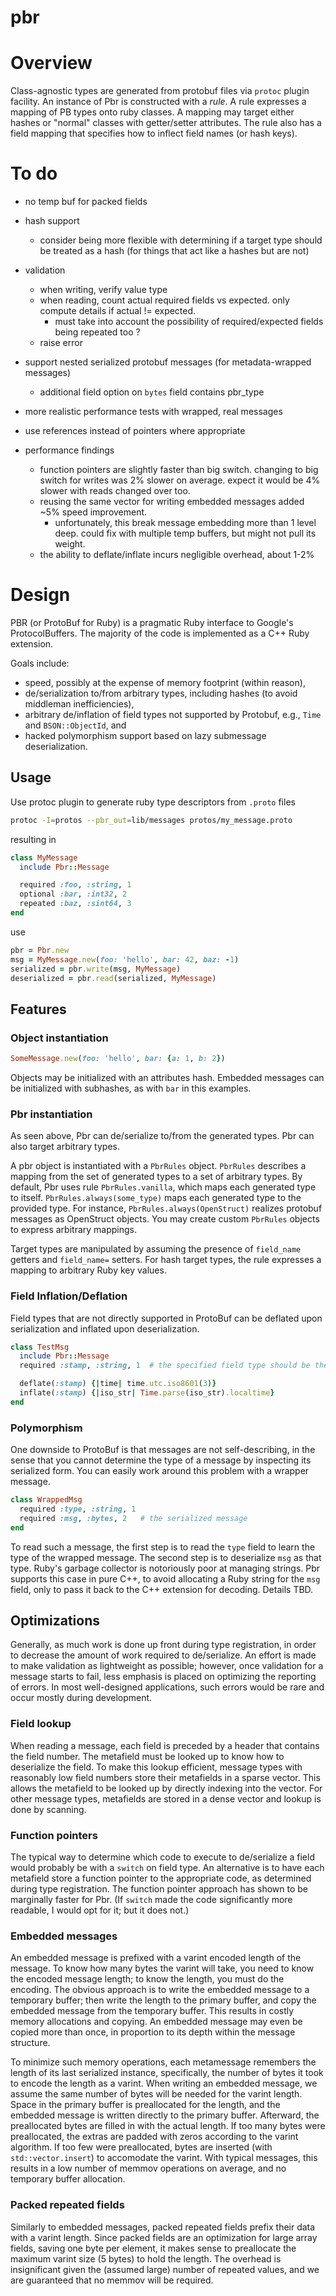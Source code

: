 # pbr

# Overview

Class-agnostic types are generated from protobuf files via `protoc` plugin facility.
An instance of Pbr is constructed with a _rule_. A rule expresses a mapping of
PB types onto ruby classes. A mapping may target either hashes or "normal" classes
with getter/setter attributes. The rule also has a field mapping that specifies how
to inflect field names (or hash keys).

# To do

- no temp buf for packed fields

- hash support
  - consider being more flexible with determining if a target type should be treated as a hash
    (for things that act like a hashes but are not)

- validation
  - when writing, verify value type
  - when reading, count actual required fields vs expected. only compute details if actual != expected.
    - must take into account the possibility of required/expected fields being repeated too ?
  - raise error

- support nested serialized protobuf messages (for metadata-wrapped messages)
  - additional field option on `bytes` field contains pbr_type

- more realistic performance tests with wrapped, real messages

- use references instead of pointers where appropriate

- performance findings
  - function pointers are slightly faster than big switch. changing to big switch for writes
    was 2% slower on average. expect it would be 4% slower with reads changed over too.
  - reusing the same vector for writing embedded messages added ~5% speed improvement.
    - unfortunately, this break message embedding more than 1 level deep. could fix with
      multiple temp buffers, but might not pull its weight.
  - the ability to deflate/inflate incurs negligible overhead, about 1-2%

# Design

PBR (or ProtoBuf for Ruby) is a pragmatic Ruby interface to Google's ProtocolBuffers.
The majority of the code is implemented as a C++ Ruby extension.

Goals include:

- speed, possibly at the expense of memory footprint (within reason),
- de/serialization to/from arbitrary types, including hashes (to avoid middleman inefficiencies),
- arbitrary de/inflation of field types not supported by Protobuf, e.g., `Time` and `BSON::ObjectId`, and
- hacked polymorphism support based on lazy submessage deserialization.

## Usage

Use protoc plugin to generate ruby type descriptors from `.proto` files

```bash
protoc -I=protos --pbr_out=lib/messages protos/my_message.proto
```

resulting in

```ruby
class MyMessage
  include Pbr::Message

  required :foo, :string, 1
  optional :bar, :int32, 2
  repeated :baz, :sint64, 3
end
```

use

```ruby
pbr = Pbr.new
msg = MyMessage.new(foo: 'hello', bar: 42, baz: -1)
serialized = pbr.write(msg, MyMessage)
deserialized = pbr.read(serialized, MyMessage)
```

## Features

### Object instantiation

```ruby
SomeMessage.new(foo: 'hello', bar: {a: 1, b: 2})
```

Objects may be initialized with an attributes hash.
Embedded messages can be initialized with subhashes, as with `bar` in this examples.

### Pbr instantiation

As seen above, Pbr can de/serialize to/from the generated types. Pbr can also target
arbitrary types.

A pbr object is instantiated with a `PbrRules` object. `PbrRules` describes a mapping from
the set of generated types to a set of arbitrary types. By default, Pbr uses rule `PbrRules.vanilla`,
which maps each generated type to itself. `PbrRules.always(some_type)` maps each generated type to
the provided type. For instance, `PbrRules.always(OpenStruct)` realizes protobuf messages as OpenStruct
objects. You may create custom `PbrRules` objects to express arbitrary mappings.

Target types are manipulated by assuming the presence of `field_name` getters and `field_name=` setters.
For hash target types, the rule expresses a mapping to arbitrary Ruby key values.

### Field Inflation/Deflation

Field types that are not directly supported in ProtoBuf can be deflated upon serialization and
inflated upon deserialization.

```ruby
class TestMsg
  include Pbr::Message
  required :stamp, :string, 1  # the specified field type should be the deflated type

  deflate(:stamp) {|time| time.utc.iso8601(3)}
  inflate(:stamp) {|iso_str| Time.parse(iso_str).localtime}
end
```

### Polymorphism

One downside to ProtoBuf is that messages are not self-describing, in the sense that you
cannot determine the type of a message by inspecting its serialized form. You can easily
work around this problem with a wrapper message.

```ruby
class WrappedMsg
  required :type, :string, 1
  required :msg, :bytes, 2   # the serialized message
end
```

To read such a message, the first step is to read the `type` field to learn the type of the wrapped message.
The second step is to deserialize `msg` as that type. Ruby's garbage collector is notoriously poor at
managing strings. Pbr supports this case in pure C++, to avoid allocating a Ruby string for the `msg` field,
only to pass it back to the C++ extension for decoding. Details TBD.

## Optimizations

Generally, as much work is done up front during type registration, in order to decrease the
amount of work required to de/serialize. An effort is made to make validation as lightweight as possible;
however, once validation for a message starts to fail, less emphasis is placed on optimizing the reporting
of errors. In most well-designed applications, such errors would be rare and occur mostly during development.

### Field lookup

When reading a message, each field is preceded by a header that contains the field number.
The metafield must be looked up to know how to deserialize the field. To make this lookup
efficient, message types with reasonably low field numbers store their metafields in a sparse
vector. This allows the metafield to be looked up by directly indexing into the vector. For
other message types, metafields are stored in a dense vector and lookup is done by scanning.

### Function pointers

The typical way to determine which code to execute to de/serialize a field would probably
be with a `switch` on field type. An alternative is to have each metafield store a function
pointer to the appropriate code, as determined during type registration. The function pointer
approach has shown to be marginally faster for Pbr. (If `switch` made the code significantly
more readable, I would opt for it; but it does not.)

### Embedded messages

An embedded message is prefixed with a varint encoded length of the message. To know how many
bytes the varint will take, you need to know the encoded message length; to know the length,
you must do the encoding. The obvious approach is to write the embedded message to a temporary
buffer; then write the length to the primary buffer, and copy the embedded message from the
temporary buffer. This results in costly memory allocations and copying. An embedded message
may even be copied more than once, in proportion to its depth within the message structure.

To minimize such memory operations, each metamessage remembers the length of its last serialized
instance, specifically, the number of bytes it took to encode the length as a varint. When writing
an embedded message, we assume the same number of bytes will be needed for the varint length. Space
in the primary buffer is preallocated for the length, and the embedded message is written directly
to the primary buffer. Afterward, the preallocated bytes are filled in with the actual length.
If too many bytes were preallocated, the extras are padded with zeros according to the varint
algorithm. If too few were preallocated, bytes are inserted (with `std::vector.insert`) to
accomodate the varint. With typical messages, this results in a low number of memmov operations
on average, and no temporary buffer allocation.

### Packed repeated fields

Similarly to embedded messages, packed repeated fields prefix their data with a varint length.
Since packed fields are an optimization for large array fields, saving one byte per element,
it makes sense to preallocate the maximum varint size (5 bytes) to hold the length. The overhead
is insignificant given the (assumed large) number of repeated values, and we are guaranteed that
no memmov will be required.
